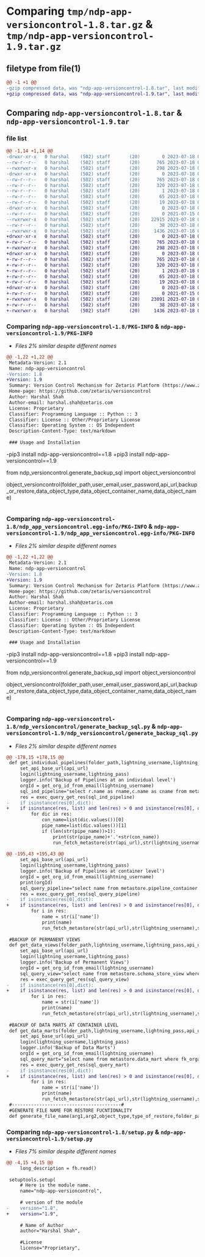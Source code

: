 # Comparing `tmp/ndp-app-versioncontrol-1.8.tar.gz` & `tmp/ndp-app-versioncontrol-1.9.tar.gz`

## filetype from file(1)

```diff
@@ -1 +1 @@
-gzip compressed data, was "ndp-app-versioncontrol-1.8.tar", last modified: Tue Jul 18 07:08:33 2023, max compression
+gzip compressed data, was "ndp-app-versioncontrol-1.9.tar", last modified: Tue Jul 18 07:22:53 2023, max compression
```

## Comparing `ndp-app-versioncontrol-1.8.tar` & `ndp-app-versioncontrol-1.9.tar`

### file list

```diff
@@ -1,14 +1,14 @@
-drwxr-xr-x   0 harshal    (502) staff       (20)        0 2023-07-18 07:08:33.257080 ndp-app-versioncontrol-1.8/
--rw-r--r--   0 harshal    (502) staff       (20)      765 2023-07-18 07:08:33.256520 ndp-app-versioncontrol-1.8/PKG-INFO
--rwxrwxr-x   0 harshal    (502) staff       (20)      298 2023-07-18 07:08:09.000000 ndp-app-versioncontrol-1.8/README.md
-drwxr-xr-x   0 harshal    (502) staff       (20)        0 2023-07-18 07:08:33.250496 ndp-app-versioncontrol-1.8/ndp_app_versioncontrol.egg-info/
--rw-r--r--   0 harshal    (502) staff       (20)      765 2023-07-18 07:08:33.000000 ndp-app-versioncontrol-1.8/ndp_app_versioncontrol.egg-info/PKG-INFO
--rw-r--r--   0 harshal    (502) staff       (20)      320 2023-07-18 07:08:33.000000 ndp-app-versioncontrol-1.8/ndp_app_versioncontrol.egg-info/SOURCES.txt
--rw-r--r--   0 harshal    (502) staff       (20)        1 2023-07-18 07:08:33.000000 ndp-app-versioncontrol-1.8/ndp_app_versioncontrol.egg-info/dependency_links.txt
--rw-r--r--   0 harshal    (502) staff       (20)       65 2023-07-18 07:08:33.000000 ndp-app-versioncontrol-1.8/ndp_app_versioncontrol.egg-info/requires.txt
--rw-r--r--   0 harshal    (502) staff       (20)       19 2023-07-18 07:08:33.000000 ndp-app-versioncontrol-1.8/ndp_app_versioncontrol.egg-info/top_level.txt
-drwxr-xr-x   0 harshal    (502) staff       (20)        0 2023-07-18 07:08:33.251584 ndp-app-versioncontrol-1.8/ndp_versioncontrol/
--rw-r--r--   0 harshal    (502) staff       (20)        0 2021-07-15 08:59:23.000000 ndp-app-versioncontrol-1.8/ndp_versioncontrol/__init__.py
--rwxrwxr-x   0 harshal    (502) staff       (20)    22915 2023-07-18 07:07:41.000000 ndp-app-versioncontrol-1.8/ndp_versioncontrol/generate_backup_sql.py
--rw-r--r--   0 harshal    (502) staff       (20)       38 2023-07-18 07:08:33.257376 ndp-app-versioncontrol-1.8/setup.cfg
--rwxrwxr-x   0 harshal    (502) staff       (20)     1436 2023-07-18 07:07:57.000000 ndp-app-versioncontrol-1.8/setup.py
+drwxr-xr-x   0 harshal    (502) staff       (20)        0 2023-07-18 07:22:53.309254 ndp-app-versioncontrol-1.9/
+-rw-r--r--   0 harshal    (502) staff       (20)      765 2023-07-18 07:22:53.308782 ndp-app-versioncontrol-1.9/PKG-INFO
+-rwxrwxr-x   0 harshal    (502) staff       (20)      298 2023-07-18 07:22:37.000000 ndp-app-versioncontrol-1.9/README.md
+drwxr-xr-x   0 harshal    (502) staff       (20)        0 2023-07-18 07:22:53.306637 ndp-app-versioncontrol-1.9/ndp_app_versioncontrol.egg-info/
+-rw-r--r--   0 harshal    (502) staff       (20)      765 2023-07-18 07:22:53.000000 ndp-app-versioncontrol-1.9/ndp_app_versioncontrol.egg-info/PKG-INFO
+-rw-r--r--   0 harshal    (502) staff       (20)      320 2023-07-18 07:22:53.000000 ndp-app-versioncontrol-1.9/ndp_app_versioncontrol.egg-info/SOURCES.txt
+-rw-r--r--   0 harshal    (502) staff       (20)        1 2023-07-18 07:22:53.000000 ndp-app-versioncontrol-1.9/ndp_app_versioncontrol.egg-info/dependency_links.txt
+-rw-r--r--   0 harshal    (502) staff       (20)       65 2023-07-18 07:22:53.000000 ndp-app-versioncontrol-1.9/ndp_app_versioncontrol.egg-info/requires.txt
+-rw-r--r--   0 harshal    (502) staff       (20)       19 2023-07-18 07:22:53.000000 ndp-app-versioncontrol-1.9/ndp_app_versioncontrol.egg-info/top_level.txt
+drwxr-xr-x   0 harshal    (502) staff       (20)        0 2023-07-18 07:22:53.307364 ndp-app-versioncontrol-1.9/ndp_versioncontrol/
+-rw-r--r--   0 harshal    (502) staff       (20)        0 2021-07-15 08:59:23.000000 ndp-app-versioncontrol-1.9/ndp_versioncontrol/__init__.py
+-rwxrwxr-x   0 harshal    (502) staff       (20)    23091 2023-07-18 07:21:46.000000 ndp-app-versioncontrol-1.9/ndp_versioncontrol/generate_backup_sql.py
+-rw-r--r--   0 harshal    (502) staff       (20)       38 2023-07-18 07:22:53.309430 ndp-app-versioncontrol-1.9/setup.cfg
+-rwxrwxr-x   0 harshal    (502) staff       (20)     1436 2023-07-18 07:22:22.000000 ndp-app-versioncontrol-1.9/setup.py
```

### Comparing `ndp-app-versioncontrol-1.8/PKG-INFO` & `ndp-app-versioncontrol-1.9/PKG-INFO`

 * *Files 2% similar despite different names*

```diff
@@ -1,22 +1,22 @@
 Metadata-Version: 2.1
 Name: ndp-app-versioncontrol
-Version: 1.8
+Version: 1.9
 Summary: Version Control Mechanism for Zetaris Platform (https://www.zetaris.com/)
 Home-page: https://github.com/zetaris/versioncontrol
 Author: Harshal Shah
 Author-email: harshal.shah@zetaris.com
 License: Proprietary
 Classifier: Programming Language :: Python :: 3
 Classifier: License :: Other/Proprietary License
 Classifier: Operating System :: OS Independent
 Description-Content-Type: text/markdown
 
 ### Usage and Installation
 ```
-pip3 install ndp-app-versioncontrol==1.8
+pip3 install ndp-app-versioncontrol==1.9
 
 from ndp_versioncontrol.generate_backup_sql import object_versioncontrol
 
 object_versioncontrol(folder_path,user_email,user_password,api_url,backup_or_restore,data_object_type,data_object_container_name,data_object_name)
 
 ```
```

### Comparing `ndp-app-versioncontrol-1.8/ndp_app_versioncontrol.egg-info/PKG-INFO` & `ndp-app-versioncontrol-1.9/ndp_app_versioncontrol.egg-info/PKG-INFO`

 * *Files 2% similar despite different names*

```diff
@@ -1,22 +1,22 @@
 Metadata-Version: 2.1
 Name: ndp-app-versioncontrol
-Version: 1.8
+Version: 1.9
 Summary: Version Control Mechanism for Zetaris Platform (https://www.zetaris.com/)
 Home-page: https://github.com/zetaris/versioncontrol
 Author: Harshal Shah
 Author-email: harshal.shah@zetaris.com
 License: Proprietary
 Classifier: Programming Language :: Python :: 3
 Classifier: License :: Other/Proprietary License
 Classifier: Operating System :: OS Independent
 Description-Content-Type: text/markdown
 
 ### Usage and Installation
 ```
-pip3 install ndp-app-versioncontrol==1.8
+pip3 install ndp-app-versioncontrol==1.9
 
 from ndp_versioncontrol.generate_backup_sql import object_versioncontrol
 
 object_versioncontrol(folder_path,user_email,user_password,api_url,backup_or_restore,data_object_type,data_object_container_name,data_object_name)
 
 ```
```

### Comparing `ndp-app-versioncontrol-1.8/ndp_versioncontrol/generate_backup_sql.py` & `ndp-app-versioncontrol-1.9/ndp_versioncontrol/generate_backup_sql.py`

 * *Files 2% similar despite different names*

```diff
@@ -178,15 +178,15 @@
 def get_individual_pipelines(folder_path,lightning_username,lightning_pass,api_url):
     set_api_base_url(api_url)
     login(lightning_username,lightning_pass)
     logger.info('Backup of Pipelines at an individual level')
     orgId = get_org_id_from_email(lightning_username)
     sql_ind_pipeline="select r.name as rname,c.name as cname from metastore.pipeline_relation r inner join metastore.pipeline_container c on c.id=r.fk_pipeline_container_id where c.fk_organisation_id="+str(orgId).strip()
     res = exec_query_get_res(sql_ind_pipeline)
-    if isinstance(res[0],dict):
+    if isinstance(res, list) and len(res) > 0 and isinstance(res[0], dict):
         for dic in res:
             con_name=list(dic.values())[0]
             pipe_name=list(dic.values())[1]
             if (len(str(pipe_name))>1):
                 print(str(pipe_name)+'.'+str(con_name))
                 run_fetch_metastore(str(api_url),str(lightning_username),str(lightning_pass),str(folder_path).strip(),"2",str(pipe_name),str(con_name))
 
@@ -195,43 +195,43 @@
     set_api_base_url(api_url)
     login(lightning_username,lightning_pass)
     logger.info('Backup of Pipelines at container level')
     orgId = get_org_id_from_email(lightning_username)
     print(orgId)
     sql_query_pipeline="select name from metastore.pipeline_container where fk_organisation_id="+str(orgId).strip()
     res = exec_query_get_res(sql_query_pipeline)
-    if isinstance(res[0],dict):
+    if isinstance(res, list) and len(res) > 0 and isinstance(res[0], dict):
         for i in res:
             name = str(i['name'])
             print(name)
             run_fetch_metastore(str(api_url),str(lightning_username),str(lightning_pass),str(folder_path).strip(),"1",str(name),"")
 
 #BACKUP OF PERMANENT VIEWS
 def get_data_views(folder_path,lightning_username,lightning_pass,api_url):
     set_api_base_url(api_url)
     login(lightning_username,lightning_pass)
     logger.info('Backup of Permanent Views')
     orgId = get_org_id_from_email(lightning_username)
     sql_query_view="select name from metastore.schema_store_view where fk_organisation_id="+str(orgId).strip()
     res = exec_query_get_res(sql_query_view)
-    if isinstance(res[0],dict):
+    if isinstance(res, list) and len(res) > 0 and isinstance(res[0], dict):
         for i in res:
             name = str(i['name'])
             print(name)
             run_fetch_metastore(str(api_url),str(lightning_username),str(lightning_pass),str(folder_path).strip(),"7",str(name),"")
 
 #BACKUP OF DATA MARTS AT CONTAINER LEVEL
 def get_data_marts(folder_path,lightning_username,lightning_pass,api_url):
     set_api_base_url(api_url)
     login(lightning_username,lightning_pass)
     logger.info('Backup of Data Marts')
     orgId = get_org_id_from_email(lightning_username)
     sql_query_mart="select name from metastore.data_mart where fk_organisation_id="+str(orgId).strip()
     res = exec_query_get_res(sql_query_mart)
-    if isinstance(res[0],dict):
+    if isinstance(res, list) and len(res) > 0 and isinstance(res[0], dict):
         for i in res:
             name = str(i['name'])
             print(name)
             run_fetch_metastore(str(api_url),str(lightning_username),str(lightning_pass),str(folder_path).strip(),"5",str(name),"")
 #----------------------------------------#
 #GENERATE FILE NAME FOR RESTORE FUCNTIONALITY
 def generate_file_name(arg1,arg2,object_type,type_of_restore,folder_path,api_url):
```

### Comparing `ndp-app-versioncontrol-1.8/setup.py` & `ndp-app-versioncontrol-1.9/setup.py`

 * *Files 7% similar despite different names*

```diff
@@ -4,15 +4,15 @@
     long_description = fh.read()
   
 setuptools.setup(
     # Here is the module name.
     name="ndp-app-versioncontrol",
   
     # version of the module
-    version="1.8",
+    version="1.9",
   
     # Name of Author
     author="Harshal Shah",
 
     #License
     license="Proprietary",
```

